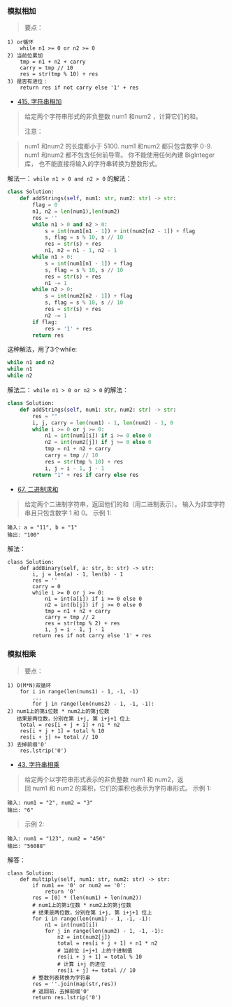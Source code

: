 ### 模拟相加
> 要点：
```python3
1) or循环
    while n1 >= 0 or n2 >= 0
2) 当前位累加
    tmp = n1 + n2 + carry
    carry = tmp // 10
    res = str(tmp % 10) + res
3) 是否有进位：
    return res if not carry else '1' + res
```
- [415. 字符串相加](https://leetcode-cn.com/problems/add-strings/)
> 给定两个字符串形式的非负整数 num1 和num2 ，计算它们的和。
>
>注意：

>num1 和num2 的长度都小于 5100.
num1 和num2 都只包含数字 0-9.
num1 和num2 都不包含任何前导零。
你不能使用任何內建 BigInteger 库， 也不能直接将输入的字符串转换为整数形式。

解法一： `while n1 > 0 and n2 > 0` 的解法：
```python
class Solution:
    def addStrings(self, num1: str, num2: str) -> str:
        flag = 0
        n1, n2 = len(num1),len(num2)
        res = ''
        while n1 > 0 and n2 > 0:
            s = int(num1[n1 - 1]) + int(num2[n2 - 1]) + flag
            s, flag = s % 10, s // 10
            res = str(s) + res
            n1, n2 = n1 - 1, n2 - 1
        while n1 > 0:
            s = int(num1[n1 - 1]) + flag
            s, flag = s % 10, s // 10
            res = str(s) + res
            n1 -= 1
        while n2 > 0:
            s = int(num2[n2 - 1]) + flag
            s, flag = s % 10, s // 10
            res = str(s) + res
            n2 -= 1
        if flag:
            res = '1' + res
        return res
```
这种解法，用了3个while:
```python
while n1 and n2
while n1
while n2
```


解法二： `while n1 > 0 or n2 > 0` 的解法：
```python
class Solution:
    def addStrings(self, num1: str, num2: str) -> str:
        res = ""
        i, j, carry = len(num1) - 1, len(num2) - 1, 0
        while i >= 0 or j >= 0:
            n1 = int(num1[i]) if i >= 0 else 0
            n2 = int(num2[j]) if j >= 0 else 0
            tmp = n1 + n2 + carry
            carry = tmp // 10
            res = str(tmp % 10) + res
            i, j = i - 1, j - 1
        return "1" + res if carry else res
```
- [67. 二进制求和](https://leetcode-cn.com/problems/add-binary/)
> 给定两个二进制字符串，返回他们的和（用二进制表示）。
输入为非空字符串且只包含数字 1 和 0。
示例 1:
```
输入: a = "11", b = "1"
输出: "100"
```
解法：
```python3
class Solution:
    def addBinary(self, a: str, b: str) -> str:
        i, j = len(a) - 1, len(b) - 1
        res = ''
        carry = 0
        while i >= 0 or j >= 0:
            n1 = int(a[i]) if i >= 0 else 0
            n2 = int(b[j]) if j >= 0 else 0
            tmp = n1 + n2 + carry
            carry = tmp // 2
            res = str(tmp % 2) + res
            i, j = i - 1, j - 1
        return res if not carry else '1' + res
```
### 模拟相乘
> 要点：
```python3
1) O(M*N)双循环
    for i in range(len(nums1) - 1, -1, -1)
        ...
        for j in range(len(nums2) - 1, -1, -1):
2) num1上的第i位数 * num2上的第j位数
   结果是两位数，分别在第 i+j, 第 i+j+1 位上
    total = res[i + j + 1] + n1 * n2
    res[i + j + 1] = total % 10
    res[i + j] += total // 10
3) 去掉前缀'0'
    res.lstrip('0')
```
- [43. 字符串相乘](https://leetcode-cn.com/problems/multiply-strings/)
> 给定两个以字符串形式表示的非负整数 num1 和 num2，返回 num1 和 num2 的乘积，它们的乘积也表示为字符串形式。
>示例 1:
```shell
输入: num1 = "2", num2 = "3"
输出: "6"
```
>示例 2:
```shell
输入: num1 = "123", num2 = "456"
输出: "56088"
```
解答：
```python3
class Solution:
    def multiply(self, num1: str, num2: str) -> str:
        if num1 == '0' or num2 == '0':
            return '0'
        res = [0] * (len(num1) + len(num2))
        # num1上的第i位数 * num2上的第j位数
        # 结果是两位数，分别在第 i+j, 第 i+j+1 位上
        for i in range(len(num1) - 1, -1, -1):
            n1 = int(num1[i])
            for j in range(len(num2) - 1, -1, -1):
                n2 = int(num2[j])
                total = res[i + j + 1] + n1 * n2
                # 当前位 i+j+1 上的十进制值
                res[i + j + 1] = total % 10
                # 计算 i+j 的进位
                res[i + j] += total // 10
        # 整数列表转换为字符串
        res = ''.join(map(str,res))
        # 返回前，去掉前缀'0'
        return res.lstrip('0')
```
